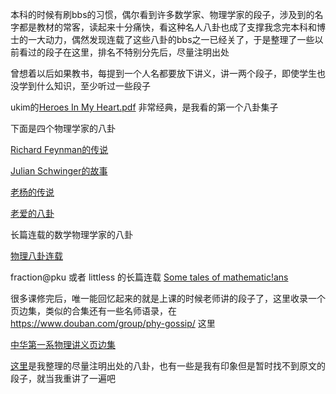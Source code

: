 本科的时候有刷bbs的习惯，偶尔看到许多数学家、物理学家的段子，涉及到的名字都是教材的常客，读起来十分痛快，看这种名人八卦也成了支撑我念完本科和博士的一大动力，偶然发现连载了这些八卦的bbs之一已经关了，于是整理了一些以前看过的段子在这里，排名不特别分先后，尽量注明出处

曾想着以后如果教书，每提到一个人名都要放下讲义，讲一两个段子，即使学生也没学到什么知识，至少听过一些段子

ukim的[Heroes In My Heart.pdf](https://github.com/chengchengcode/shulibagua/blob/master/heroes%20in%20my%20heart.pdf) 非常经典，是我看的第一个八卦集子

下面是四个物理学家的八卦

[Richard Feynman的传说](https://github.com/chengchengcode/shulibagua/blob/master/Feynman%E7%9A%84%E4%BC%A0%E8%AF%B4.md)

[Julian Schwinger的故事](https://github.com/chengchengcode/shulibagua/blob/master/Julian%20Schwinger%E7%9A%84%E6%95%85%E4%BA%8B.md)

[老杨的传说](https://github.com/chengchengcode/shulibagua/blob/master/%E8%80%81%E6%9D%A8%E7%9A%84%E4%BC%A0%E8%AF%B4.md)

[老爱的八卦](https://github.com/chengchengcode/shulibagua/blob/master/%E8%80%81%E7%88%B1%E7%9A%84%E5%85%AB%E5%8D%A6.md)

长篇连载的数学物理学家的八卦

[物理八卦连载](https://github.com/chengchengcode/shulibagua/blob/master/%E7%89%A9%E7%90%86%E5%85%AB%E5%8D%A6.md)

fraction@pku 或者 littless 的长篇连载 [Some tales of mathematic!ans](https://github.com/chengchengcode/shulibaguaji/blob/master/some%20tales%20of%20mathematic!ans.md)

很多课修完后，唯一能回忆起来的就是上课的时候老师讲的段子了，这里收录一个页边集，类似的合集还有一些名师语录，在 https://www.douban.com/group/phy-gossip/ 这里

[中华第一系物理讲义页边集](https://github.com/chengchengcode/shulibagua/blob/master/%E4%B8%AD%E5%8D%8E%E7%AC%AC%E4%B8%80%E7%B3%BB%E7%89%A9%E7%90%86%E8%AE%B2%E4%B9%89%E9%A1%B5%E8%BE%B9%E9%9B%86.md)

[这里](https://github.com/chengchengcode/shulibagua/blob/master/%E6%9C%9D%E8%8A%B1%E5%A4%95%E6%8B%BE.md)是我整理的尽量注明出处的八卦，也有一些是我有印象但是暂时找不到原文的段子，就当我重讲了一遍吧

